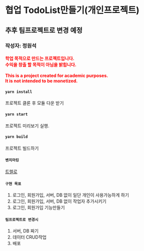 # 협업 TodoList만들기(개인프로젝트)
## 추후 팀프로젝트로 변경 예정

### 작성자: 정원석
<h4 style="color: red">
  학업 목적으로 만드는 프로젝트입니다.<br />
  수익을 창출 할 목적이 아님을 밝힙니다.<br />
  <br />
  This is a project created for academic purposes.<br />
  It is not intended to be monetized.
</h4>

#### `yarn install`
프로젝트 클론 후 모듈 다운 받기

#### `yarn start`
프로젝트 미리보기 실행.

#### `yarn build`
프로젝트 빌드하기

#### `벤치마킹`
[트렐로](https://trello.com/)

#### `구현 목표`
<ol>
  <li>로그인, 회원가입, 서버, DB 없이 일단 개인이 사용가능하게 하기</li>
  <li>로그인, 회원가입, 서버, DB 없이 작업자 추가시키기</li>
  <li>로그인, 회원가입 기능만들기</li>
</ol>

#### `팀프로젝트로 변경시`
<ol>
  <li>서버, DB 짜기</li>
  <li>데이터 CRUD작업</li>
  <li>배포</li>
</ol>



